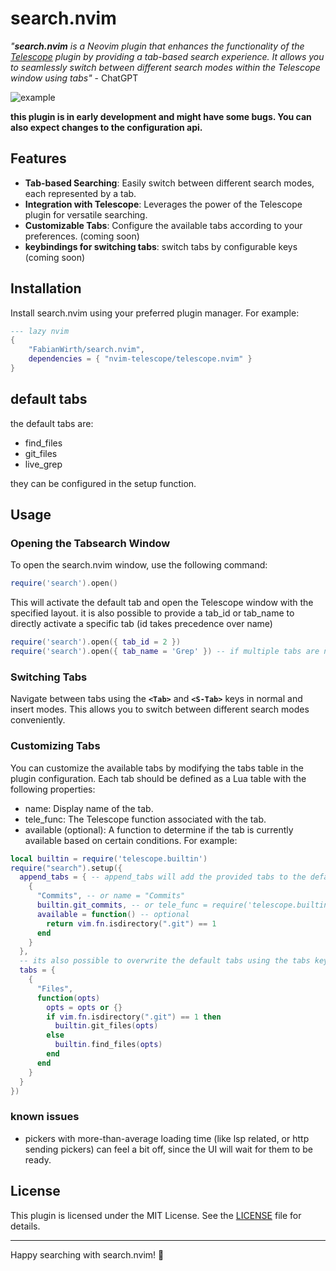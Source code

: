 # search.nvim

*"**search.nvim** is a Neovim plugin that enhances the functionality of the [Telescope](https://github.com/nvim-telescope/telescope.nvim) plugin by providing a tab-based search experience. It allows you to seamlessly switch between different search modes within the Telescope window using tabs"* - ChatGPT

![example](https://raw.githubusercontent.com/FabianWirth/search.nvim/main/example.gif)

**this plugin is in early development and might have some bugs. You can also expect changes to the configuration api.**

## Features

- **Tab-based Searching**: Easily switch between different search modes, each represented by a tab.
- **Integration with Telescope**: Leverages the power of the Telescope plugin for versatile searching.
- **Customizable Tabs**: Configure the available tabs according to your preferences. (coming soon)
- **keybindings for switching tabs**: switch tabs by configurable keys (coming soon)

## Installation

Install search.nvim using your preferred plugin manager. For example:
```lua
--- lazy nvim
{
    "FabianWirth/search.nvim",
    dependencies = { "nvim-telescope/telescope.nvim" }
}
```

## default tabs
the default tabs are:
- find_files
- git_files
- live_grep

they can be configured in the setup function.

## Usage

### Opening the Tabsearch Window
To open the search.nvim window, use the following command:

```lua
require('search').open()
```
This will activate the default tab and open the Telescope window with the specified layout.
it is also possible to provide a tab_id or tab_name to directly activate a specific tab (id takes precedence over name)
```lua
require('search').open({ tab_id = 2 })
require('search').open({ tab_name = 'Grep' }) -- if multiple tabs are named the same, the first is selected
```

### Switching Tabs
Navigate between tabs using the **`<Tab>`** and **`<S-Tab>`** keys in normal and insert modes. This allows you to switch between different search modes conveniently.

### Customizing Tabs
You can customize the available tabs by modifying the tabs table in the plugin configuration. Each tab should be defined as a Lua table with the following properties:

- name: Display name of the tab.
- tele_func: The Telescope function associated with the tab.
- available (optional): A function to determine if the tab is currently available based on certain conditions.
For example:

```lua
local builtin = require('telescope.builtin')
require("search").setup({
  append_tabs = { -- append_tabs will add the provided tabs to the default ones
    {
      "Commits", -- or name = "Commits"
      builtin.git_commits, -- or tele_func = require('telescope.builtin').git_commits
      available = function() -- optional
        return vim.fn.isdirectory(".git") == 1
      end
    }
  },
  -- its also possible to overwrite the default tabs using the tabs key instead of append_tabs
  tabs = {
    {
	  "Files",
	  function(opts)
	    opts = opts or {}
		if vim.fn.isdirectory(".git") == 1 then
		  builtin.git_files(opts)
		else
		  builtin.find_files(opts)
		end
	  end
    }
  }
})
```

### known issues
- pickers with more-than-average loading time (like lsp related, or http sending pickers) can feel a bit off, since the UI will wait for them to be ready.

## License

This plugin is licensed under the MIT License. See the [LICENSE](https://github.com/FabianWirth/search.nvim?tab=MIT-1-ov-file) file for details.

-------------------------------------------------------------------------------


Happy searching with search.nvim! 🚀
